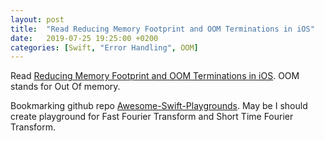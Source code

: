 ```yaml
---
layout: post
title:  "Read Reducing Memory Footprint and OOM Terminations in iOS"
date:   2019-07-25 19:25:00 +0200
categories: [Swift, "Error Handling", OOM]
---
```

Read [Reducing Memory Footprint and OOM Terminations in iOS](https://medium.com/flawless-app-stories/techniques-to-reduce-memory-footprint-and-oom-terminations-in-ios-a0f6bef38217). OOM stands for Out Of memory.

Bookmarking github repo [Awesome-Swift-Playgrounds](https://github.com/uraimo/Awesome-Swift-Playgrounds). May be I should create playground for Fast Fourier Transform and Short Time Fourier Transform.
